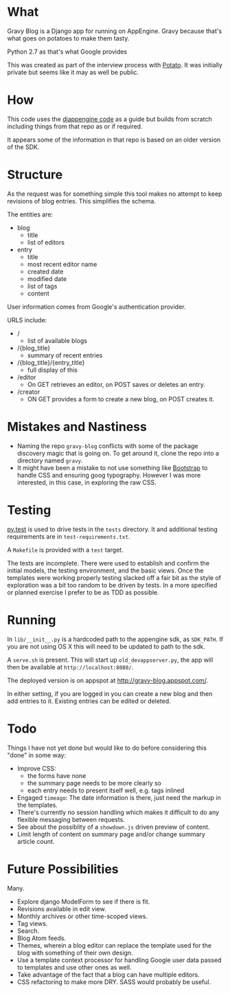 What
====

Gravy Blog is a Django app for running on AppEngine. Gravy because
that's what goes on potatoes to make them tasty.

Python 2.7 as that's what Google provides

This was created as part of the interview process with
[Potato](https://p.ota.to/). It was initially private but seems like
it may as well be public.

How
===

This code uses the [djappengine
code](https://github.com/potatolondon/djappengine) as a guide but
builds from scratch including things from that repo as or if required.

It appears some of the information in that repo is based on an older
version of the SDK.

Structure
=========

As the request was for something simple this tool makes no attempt
to keep revisions of blog entries. This simplifies the schema.

The entities are:

* blog
    * title
    * list of editors
* entry
    * title
    * most recent editor name
    * created date
    * modified date
    * list of tags
    * content

User information comes from Google's authentication provider.

URLS include:

* /
    * list of available blogs
* /{blog_title}
    * summary of recent entries
* /{blog_title}/{entry_title}
    * full display of this
* /editor
    * On GET retrieves an editor, on POST saves or deletes an entry.
* /creator
    * ON GET provides a form to create a new blog, on POST creates
      it.

Mistakes and Nastiness
======================

* Naming the repo `gravy-blog` conflicts with some of the package
  discovery magic that is going on. To get around it, clone the
  repo into a directory named `gravy`.
* It might have been a mistake to not use something like
  [Bootstrap](http://getbootstrap.com/) to handle CSS and ensuring
  goog typography. However I was more interested, in this case, in
  exploring the raw CSS.

Testing
=======

[py.test](http://pytest.org/latest/) is used to drive tests in the
`tests` directory. It and additional testing requirements are in
`test-requirements.txt`.

A `Makefile` is provided with a `test` target.

The tests are incomplete. There were used to establish and confirm
the initial models, the testing environment, and the basic views.
Once the templates were working properly testing slacked off a fair
bit as the style of exploration was a bit too random to be driven
by tests. In a more specified or planned exercise I prefer to be as
TDD as possible.

Running
=======

In `lib/__init__.py` is a hardcoded path to the appengine sdk, as
`SDK_PATH`. If you are not using OS X this will need to be updated
to path to the sdk.

A `serve.sh` is present. This will start up `old_devappserver.py`,
the app will then be available at `http://localhost:8080/`.

The deployed version is on appspot at
<http://gravy-blog.appspot.com/>.

In either setting, if you are logged in you can create a new blog
and then add entries to it. Existing entries can be edited or
deleted.

Todo
====

Things I have not yet done but would like to do before considering
this "done" in some way:

* Improve CSS:
    * the forms have none
    * the summary page needs to be more clearly so
    * each entry needs to present itself well, e.g. tags inlined
* Engaged `timeago`: The date information is there, just need the
  markup in the templates.
* There's currently no session handling which makes it difficult to
  do any flexible messaging between requests.
* See about the possiblity of a `showdown.js` driven preview of
  content.
* Limit length of content on summary page and/or change summary
  article count.

Future Possibilities
====================

Many.

* Explore django ModelForm to see if there is fit.
* Revisions available in edit view.
* Monthly archives or other time-scoped views.
* Tag views.
* Search.
* Blog Atom feeds.
* Themes, wherein a blog editor can replace the template used for
  the blog with something of their own design.
* Use a template context processor for handling Google user data passed to
  templates and use other ones as well.
* Take advantage of the fact that a blog can have multiple editors.
* CSS refactoring to make more DRY. SASS would probably be useful.
